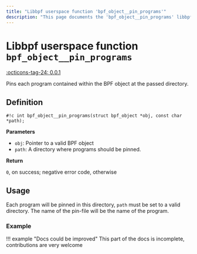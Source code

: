 ```yaml
---
title: "Libbpf userspace function 'bpf_object__pin_programs'"
description: "This page documents the 'bpf_object__pin_programs' libbpf userspace function, including its definition, usage, and examples."
---
```

# Libbpf userspace function `bpf_object__pin_programs`

<!-- [LIBBPF_TAG] -->
[:octicons-tag-24: 0.0.1](https://github.com/libbpf/libbpf/releases/tag/v0.0.1)
<!-- [/LIBBPF_TAG] -->

Pins each program contained within the BPF object at the passed directory.

## Definition

`#!c int bpf_object__pin_programs(struct bpf_object *obj, const char *path);`

**Parameters**

- `obj`: Pointer to a valid BPF object
- `path`: A directory where programs should be pinned.

**Return**

`0`, on success; negative error code, otherwise

## Usage

Each program will be pinned in this directory, `path` must be set to a valid directory. The name of the pin-file will be the name of the program.

### Example

!!! example "Docs could be improved"
    This part of the docs is incomplete, contributions are very welcome
